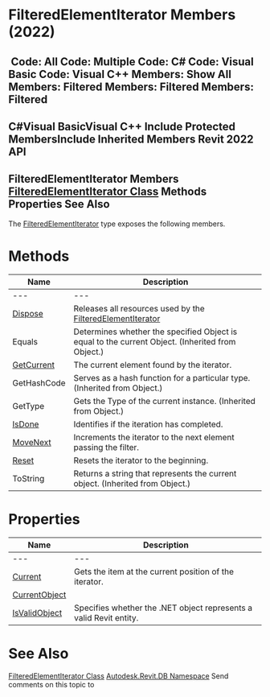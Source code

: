# FilteredElementIterator Members (2022)

﻿
 Code: All Code: Multiple Code: C# Code: Visual Basic Code: Visual C++  Members: Show All Members: Filtered Members: Filtered Members: Filtered   
---  
C#Visual BasicVisual C++
Include Protected MembersInclude Inherited Members
Revit 2022 API  
---  
FilteredElementIterator Members  
[FilteredElementIterator Class](bb879a42-15eb-1704-7abc-0f4509ca89d2.md "FilteredElementIterator Class") Methods Properties See Also  
---  
The [FilteredElementIterator](bb879a42-15eb-1704-7abc-0f4509ca89d2.md "FilteredElementIterator Class") type exposes the following members.
# Methods
| Name | Description |
| --- | --- |
| --- | --- | --- |
| [Dispose](830c58e7-def0-c6fe-d4f8-01eaebc2c386.md "Dispose Method") | Releases all resources used by the [FilteredElementIterator](bb879a42-15eb-1704-7abc-0f4509ca89d2.md "FilteredElementIterator Class") |
| Equals | Determines whether the specified Object is equal to the current Object. (Inherited from Object.) |
| [GetCurrent](05e73775-334c-a708-7493-a9489ef03e45.md "GetCurrent Method") | The current element found by the iterator. |
| GetHashCode | Serves as a hash function for a particular type.  (Inherited from Object.) |
| GetType | Gets the Type of the current instance. (Inherited from Object.) |
| [IsDone](7016121a-df20-aa07-d6aa-553cbba587ad.md "IsDone Method") | Identifies if the iteration has completed. |
| [MoveNext](907426ed-db06-8056-3ca2-bff26f2a052b.md "MoveNext Method") | Increments the iterator to the next element passing the filter. |
| [Reset](71fe4c5b-2975-6b7f-d945-0ea32275db54.md "Reset Method") | Resets the iterator to the beginning. |
| ToString | Returns a string that represents the current object. (Inherited from Object.) |

# Properties
| Name | Description |
| --- | --- |
| --- | --- | --- |
| [Current](43c20ff6-06fb-0b0e-0313-da296ab54fb7.md "Current Property") | Gets the item at the current position of the iterator. |
| [CurrentObject](d15847f8-25fc-bf50-04ce-423f19edec22.md "CurrentObject Property") |
| [IsValidObject](158123f6-d43c-8f64-a685-b30a6e471f13.md "IsValidObject Property") | Specifies whether the .NET object represents a valid Revit entity. |

# See Also
[FilteredElementIterator Class](bb879a42-15eb-1704-7abc-0f4509ca89d2.md "FilteredElementIterator Class")
[Autodesk.Revit.DB Namespace](87546ba7-461b-c646-cbb1-2cb8f5bff8b2.md "Autodesk.Revit.DB Namespace")
Send comments on this topic to 